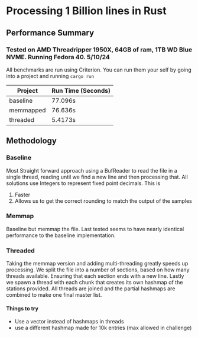 # Processing 1 Billion lines in Rust

## Performance Summary

### Tested on AMD Threadripper 1950X, 64GB of ram, 1TB WD Blue NVME. Running Fedora 40. 5/10/24

All benchmarks are run using Criterion. 
You can run them your self by going into a project and running `cargo run`

| Project | Run Time (Seconds)|
| ------- | ----------------- |
| baseline | 77.096s |
| memmapped | 76.636s |
| threaded | 5.4173s |


## Methodology

### Baseline

Most Straight forward approach using a BufReader to read the file in a single thread, reading until we find a new line and then processing that.
All solutions use Integers to represent fixed point decimals. 
This is 
1. Faster 
2. Allows us to get the correct rounding to match the output of the samples

### Memmap

Baseline but memmap the file. Last tested seems to have nearly identical performance to the baseline implementation.

### Threaded

Taking the memmap version and adding multi-threading greatly speeds up processing.
We split the file into a number of sections, based on how many threads available. 
Ensuring that each section ends with a new line.
Lastly we spawn a thread with each chunk that creates its own hashmap of the stations provided.
All threads are joined and the partial hashmaps are combined to make one final master list.

#### Things to try
- Use a vector instead of hashmaps in threads
- use a different hashmap made for 10k entries (max allowed in challenge)
